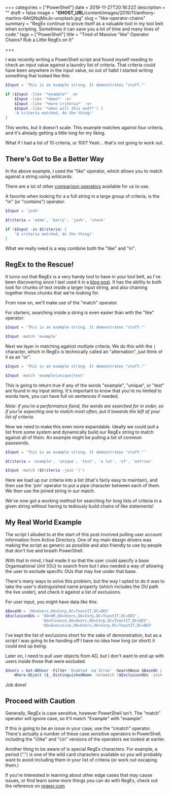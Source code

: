 +++
categories = ["PowerShell"]
date = 2019-11-27T20:18:22Z
description = ""
draft = false
image = "__GHOST_URL__/content/images/2019/11/anthony-martino-6AtQNsjMoJo-unsplash.jpg"
slug = "like-operator-chains"
summary = "RegEx continue to prove itself as a valuable tool in my tool belt when scripting. Sometimes it can save you a lot of time and many lines of code."
tags = ["PowerShell"]
title = "Tired of Massive \"like\" Operator Chains? Rub a Little RegEx on It"

+++


I was recently writing a PowerShell script and found myself needing to check an input value against a laundry list of criteria. That criteria could have been anywhere in the input value, so out of habit I started writing something that looked like this:

```powershell
$Input = 'This is an example string. It demonstrates "stuff."'

if ($Input -like '*example*' -or
    $Input -like '*demo*' -or
    $Input -like '*more criteria*' -or
    $Input -like '*when will this end?*') {
    'A criteria matched, do the thing!'
}
```

This works, but it doesn't scale. This example matches against four criteria, and it's already getting a little long for my liking.

What if I had a list of 10 criteria, or 100? Yeah... that's not going to work out.

## There's Got to Be a Better Way

In the above example, I used the "like" operator, which allows you to match against a string using wildcards.

There are a lot of other [comparison operators](https://docs.microsoft.com/en-us/powershell/module/microsoft.powershell.core/about/about_comparison_operators?view=powershell-6) available for us to use.

A favorite when looking for a a full string in a large group of criteria, is the "in" (or "contains") operator.

```powershell
$Input = 'josh'

$Criteria = 'adam', 'barry', 'josh', 'steve'

if ($Input -in $Criteria) {
    'A criteria matched, do the thing!'
}
```

What we really need is a way combine both the "like" and "in".

## RegEx to the Rescue!

It turns out that RegEx is a very handy tool to have in your tool belt, as I've been discovering since I last used it in a [blog post](__GHOST_URL__/2019/07/25/normalizing-phone-numbers-easier-with-regex/). It has the ability to both look for chunks of text inside a larger input string, and also chaining together those chunks that we're looking for.

From now on, we'll make use of the "match" operator.

For starters, searching inside a string is even easier than with the "like" operator:

```powershell
$Input = 'This is an example string. It demonstrates "stuff."'

$Input -match 'example'
```

Next we layer in matching against multiple criteria. We do this with the `|` character, which in RegEx is technically called an "alternation", just think of it as an "or".

```powershell
$Input = 'This is an example string. It demonstrates "stuff."'

$Input -match 'example|unique|test'
```

This is going to return true if any of the words "example", "unique", or "test" are found in my input string. It's important to know that you're no limited to words here, you can have full on sentences if needed.

_Note: if you're a performance fiend, the words are searched for in order, so if you're expecting one to match most often, put it towards the left of your list of criteria._

Now we need to make this even more expandable. Ideally we could pull a list from some system and dynamically build our RegEx string to match against all of them. An example might be pulling a list of common passwords.

```powershell
$Input = 'This is an example string. It demonstrates "stuff."'

$Criteria = 'example', 'unique', 'test', 'a lot', 'of', 'entries'

$Input -match ($Criteria -join '|')
```

Here we load up our criteria into a list (that's fairly easy to maintain), and then use the 'join' operator to put a pipe character between each of them. We then use the joined string in our match.

We've now got a working method for searching for long lists of criteria in a given string without having to tediously build chains of like statements!

## My Real World Example

The script I alluded to at the start of this post involved pulling user account information from Active Directory. One of my main design drivers was making the script as generic as possible and also friendly to use by people that don't live and breath PowerShell.

With that in mind, I had made it so that the user could specify a base Organisational Unit (OU) to search from but I also needed a way of allowing the user to exclude specific OUs that may live under that base.

There's many ways to solve this problem, but the way I opted to do it was to take the user's distinguished name property (which includes the OU path the live under), and check it against a list of exclusions.

For user input, you might have data like this:

```powershell
$BaseOU = 'OU=Users,OU=Corp,DC=ToastIT,DC=DEV'
$ExclusionOUs = 'OU=HR,OU=Users,OU=Corp,DC=ToastIT,DC=DEV',
                'OU=Finance,OU=Users,OU=Corp,DC=ToastIT,DC=DEV',
                'OU=Executive,OU=Users,OU=Corp,DC=ToastIT,DC=DEV'
```

I've kept the list of exclusions short for the sake of demonstration, but as a script I was going to be handing off I have no idea how long (or short) it could end up being.

Later on, I need to pull user objects from AD, but I don't want to end up with users inside those that were excluded.

```powershell
$Users = Get-ADUser -Filter 'Enabled -eq $true' -SearchBase $BaseOU |
    Where-Object {$_.DistinguishedName -notmatch ($ExclusionOUs -join '|')}
```

Job done!

## Proceed with Caution

Generally, RegEx is case sensitive, however PowerShell isn't. The "match" operator will ignore case, so it'll match "Example" with "example".

If this is going to be an issue in your case, use the "cmatch" operator. There's actually a number of these case sensitive operators in PowerShell, including the "clike" and "cin" versions of the operators we looked at earlier.

Another thing to be aware of is special RegEx characters. For example, a period (".") is one of the wild card characters available so you will probably want to avoid including them in your list of criteria (or work out escaping them.)

If you're interested in learning about other edge cases that may cause issues, or find learn some more things you can do with RegEx, check out the reference on [regexr.com](https://regexr.com/)

